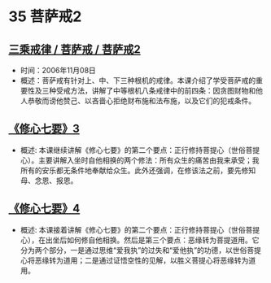 # 35 菩萨戒2

## [三乘戒律 / 菩萨戒 / 菩萨戒2](https://www.fohuifayu.com/index.php/huideng-jiangtang/sancheng-jielv/pusa-jie/983-l06011)

- 时间：2006年11月08日
- 概述：菩萨戒有针对上、中、下三种根机的戒律。本课介绍了学受菩萨戒的重要性及三种受戒方法，讲解了中等根机八条戒律中的前四条：因贪图财物和他人恭敬而谤他赞己、以吝啬心拒绝财布施和法布施，以及它们的犯戒条件。

## [《修心七要》3](https://www.fohuifayu.com/index.php/huideng-jiangtang/jingdian-jiedu/xiuxin-qiyao/965-l05015)

- 概述:
本课继续讲解《修心七要》的第二个要点：正行修持菩提心（世俗菩提心）。主要讲解入坐时自他相换的两个修法：所有众生的痛苦由我来承受；我所有的安乐都无条件地奉献给众生。此外还强调，在修该法之前，要先修知母、念恩、报恩。

## [《修心七要》4](https://www.fohuifayu.com/index.php/huideng-jiangtang/jingdian-jiedu/xiuxin-qiyao/966-l05016)

- 概述:
本课接着讲解《修心七要》的第二个要点：正行修持菩提心（世俗菩提心），在出坐后如何修自他相换。然后是第三个要点：恶缘转为菩提道用。它分为两个部分，一是通过思维“爱我执”的过失和“爱他执”的功德，以世俗菩提心将恶缘转为道用；二是通过证悟空性的见解，以胜义菩提心将恶缘转为道用。
